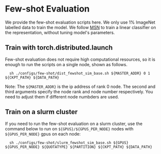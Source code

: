# Few-shot Evaluation

We provide the few-shot evaluation scripts here. We only use 1% ImageNet labelled data to train the model. We follow [MSN](https://github.com/facebookresearch/msn/blob/main/logistic_eval.py) to train a linear classifier on the representation, without tuning model's parameters.

## Train with torch.distributed.launch
Few-shot evaluation does not require high computational resources, so it is enough to run the scripts on a single node, shown as follows.

```
  sh ./configs/few-shot/dist_fewshot_sim_base.sh ${MASTER_ADDR} 0 1 ${CKPT_PATH} ${DATA_PATH}
```

Note:
The `${MASTER_ADDR}` is the ip address of rank 0 node. The second and third arguments specify the node rank and node number respectively. You need to adjust them if different node numbders are used.

## Train on a slurm cluster
If you need to run the few-shot evaluation on a slurm cluster, use the command below to run on `${GPUS}/${GPUS_PER_NODE}` nodes with `${GPUS_PER_NODE}` gpus on each node:
```
  sh ./configs/few-shot/slurm_fewshot_sim_base.sh ${GPUS} ${GPUS_PER_NODE} ${QUOTATYPE} ${PARTITION} ${CKPT_PATH} ${DATA_PATH}
```
